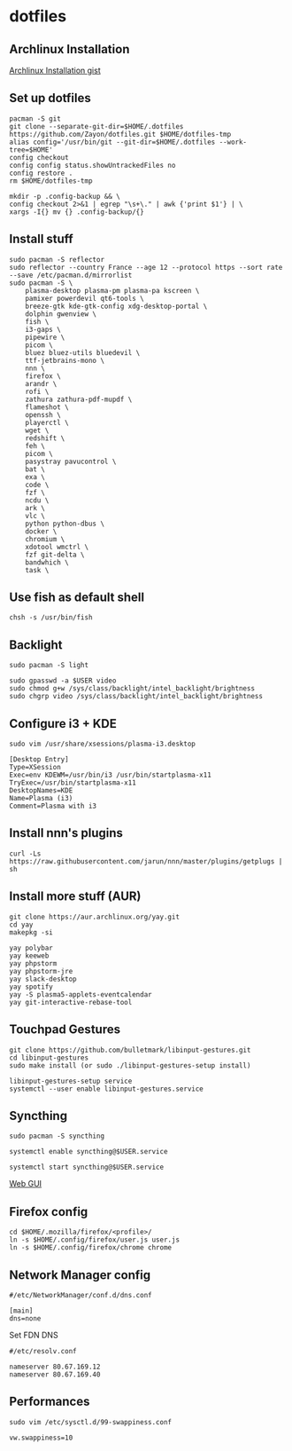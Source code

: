 # dotfiles

## Archlinux Installation

[Archlinux Installation gist](https://gist.github.com/Zayon/afc3d9fd83cbfc6e63ded6887eb9b5fc)

## Set up dotfiles

```
pacman -S git
git clone --separate-git-dir=$HOME/.dotfiles https://github.com/Zayon/dotfiles.git $HOME/dotfiles-tmp
alias config='/usr/bin/git --git-dir=$HOME/.dotfiles --work-tree=$HOME'
config checkout
config config status.showUntrackedFiles no
config restore .
rm $HOME/dotfiles-tmp
```

```
mkdir -p .config-backup && \
config checkout 2>&1 | egrep "\s+\." | awk {'print $1'} | \
xargs -I{} mv {} .config-backup/{}
```

## Install stuff

```
sudo pacman -S reflector
sudo reflector --country France --age 12 --protocol https --sort rate --save /etc/pacman.d/mirrorlist
sudo pacman -S \
    plasma-desktop plasma-pm plasma-pa kscreen \
    pamixer powerdevil qt6-tools \
    breeze-gtk kde-gtk-config xdg-desktop-portal \
    dolphin gwenview \
    fish \
    i3-gaps \
    pipewire \
    picom \
    bluez bluez-utils bluedevil \
    ttf-jetbrains-mono \
    nnn \
    firefox \
    arandr \
    rofi \
    zathura zathura-pdf-mupdf \
    flameshot \
    openssh \
    playerctl \
    wget \
    redshift \
    feh \
    picom \
    pasystray pavucontrol \
    bat \
    exa \
    code \
    fzf \
    ncdu \
    ark \
    vlc \
    python python-dbus \
    docker \
    chromium \
    xdotool wmctrl \
    fzf git-delta \
    bandwhich \
    task \
```

## Use fish as default shell
`chsh -s /usr/bin/fish`

## Backlight

```
sudo pacman -S light

sudo gpasswd -a $USER video
sudo chmod g+w /sys/class/backlight/intel_backlight/brightness
sudo chgrp video /sys/class/backlight/intel_backlight/brightness
```

## Configure i3 + KDE

`sudo vim /usr/share/xsessions/plasma-i3.desktop`

```
[Desktop Entry]
Type=XSession
Exec=env KDEWM=/usr/bin/i3 /usr/bin/startplasma-x11
TryExec=/usr/bin/startplasma-x11
DesktopNames=KDE
Name=Plasma (i3)
Comment=Plasma with i3
```

## Install nnn's plugins

`curl -Ls https://raw.githubusercontent.com/jarun/nnn/master/plugins/getplugs | sh`

## Install more stuff (AUR)
```
git clone https://aur.archlinux.org/yay.git
cd yay
makepkg -si

yay polybar
yay keeweb
yay phpstorm
yay phpstorm-jre
yay slack-desktop
yay spotify
yay -S plasma5-applets-eventcalendar
yay git-interactive-rebase-tool
```

## Touchpad Gestures

```
git clone https://github.com/bulletmark/libinput-gestures.git
cd libinput-gestures
sudo make install (or sudo ./libinput-gestures-setup install)

libinput-gestures-setup service
systemctl --user enable libinput-gestures.service
```



## Syncthing

`sudo pacman -S syncthing`

`systemctl enable syncthing@$USER.service`

`systemctl start syncthing@$USER.service`

[Web GUI](http://127.0.0.1:8384/#)


## Firefox config

```
cd $HOME/.mozilla/firefox/<profile>/
ln -s $HOME/.config/firefox/user.js user.js
ln -s $HOME/.config/firefox/chrome chrome
```

## Network Manager config

```
#/etc/NetworkManager/conf.d/dns.conf

[main]
dns=none
```

Set FDN DNS

```
#/etc/resolv.conf

nameserver 80.67.169.12
nameserver 80.67.169.40
```

## Performances

`sudo vim /etc/sysctl.d/99-swappiness.conf` 

```
vw.swappiness=10
```

